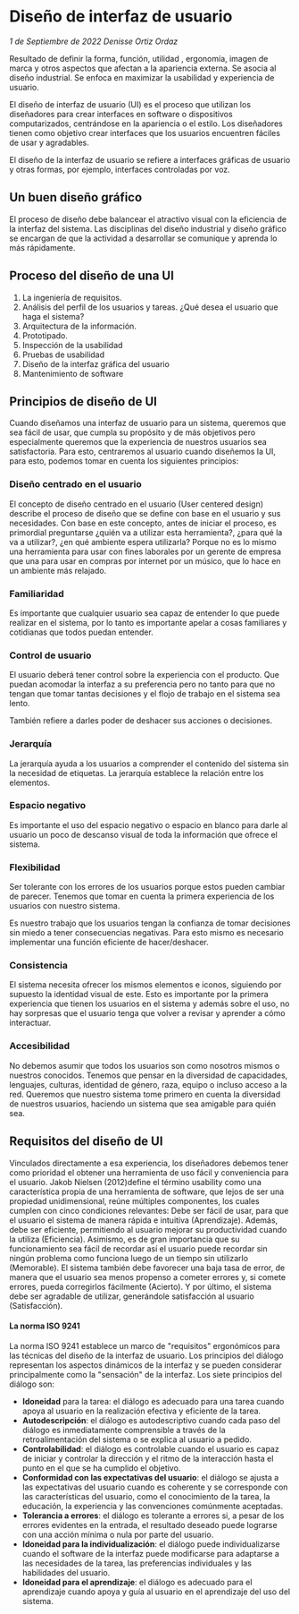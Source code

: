 # Diseño de interfaz de usuario

*1 de Septiembre de 2022* 																									*Denisse Ortiz Ordaz*



Resultado de definir la forma, función, utilidad , ergonomía, imagen de marca y otros aspectos que afectan a la apariencia externa. Se asocia al diseño industrial. Se enfoca en maximizar la usabilidad y experiencia de usuario. 

 El diseño de interfaz de usuario (UI) es el proceso que utilizan los diseñadores para crear interfaces en software o dispositivos  computarizados, centrándose en la apariencia o el estilo. Los  diseñadores tienen como objetivo crear interfaces que los usuarios  encuentren fáciles de usar y agradables.   

El diseño de la interfaz de usuario se refiere a interfaces gráficas de usuario y otras formas, por ejemplo, interfaces controladas por voz.  



## Un buen diseño gráfico

El proceso de diseño debe balancear el atractivo visual con la eficiencia de la interfaz del sistema. Las disciplinas del diseño industrial y diseño gráfico se encargan de que la actividad a desarrollar se comunique y aprenda lo más rápidamente.



## Proceso del diseño de una UI

1. La ingeniería de requisitos.
2. Análisis del perfil de los usuarios y tareas. ¿Qué desea el usuario que haga el sistema?
3. Arquitectura de la información.
4. Prototipado.
5. Inspección de la usabilidad
6. Pruebas de usabilidad
7. Diseño de la interfaz gráfica del usuario
8. Mantenimiento de software



## Principios de diseño de UI

Cuando diseñamos una interfaz de usuario para un sistema, queremos que sea fácil de usar, que cumpla su propósito y de más objetivos pero especialmente queremos que la experiencia de nuestros usuarios sea satisfactoria. Para esto, centraremos al usuario cuando diseñemos la UI, para esto, podemos tomar en cuenta los siguientes principios:

### Diseño centrado en el usuario

El concepto de diseño centrado en el usuario (User centered design) describe el proceso
de diseño que se define con base en el usuario y sus necesidades. Con base en este concepto, antes de iniciar el proceso, es primordial preguntarse ¿quién va a utilizar esta herramienta?, ¿para qué la va a utilizar?, ¿en qué ambiente espera utilizarla? Porque no es lo mismo una herramienta para usar con fines laborales por un gerente de empresa que una para usar en compras por internet por un músico, que lo hace en un ambiente más relajado.

### Familiaridad

Es importante que cualquier usuario sea capaz de entender lo que puede realizar en el sistema, por lo tanto es importante apelar a cosas familiares y cotidianas que todos puedan entender.

### Control de usuario

El usuario deberá tener control sobre la experiencia con el producto. Que puedan acomodar la interfaz a su preferencia pero no tanto para que no tengan que tomar tantas decisiones y el flojo de trabajo en el sistema sea lento.

También refiere a darles poder de deshacer sus acciones o decisiones. 

### Jerarquía

La jerarquía ayuda a los usuarios a comprender el contenido del sistema sin la necesidad de etiquetas. La jerarquía establece la relación entre los elementos.

### Espacio negativo

Es importante el uso del espacio negativo o espacio en blanco para darle al usuario un poco de descanso visual de toda la información que ofrece el sistema.

### Flexibilidad 

Ser tolerante con los errores de los usuarios porque estos pueden cambiar de parecer. Tenemos que tomar en cuenta la primera experiencia de los usuarios con nuestro sistema.

Es nuestro trabajo que los usuarios tengan la confianza de tomar decisiones sin miedo a tener consecuencias negativas. Para esto mismo es necesario implementar una función eficiente de hacer/deshacer.

### Consistencia

El sistema necesita ofrecer los mismos elementos e iconos, siguiendo por supuesto la identidad visual de este. Esto es importante por la primera experiencia que tienen los usuarios en el sistema y además sobre el uso, no hay sorpresas que el usuario tenga que volver a revisar y aprender a cómo interactuar.

### Accesibilidad 

No debemos asumir que todos los usuarios son como nosotros mismos o nuestros conocidos. Tenemos que pensar en la diversidad de capacidades, lenguajes, culturas, identidad de género, raza, equipo o incluso acceso a la red. Queremos que nuestro sistema tome primero en cuenta la diversidad de nuestros usuarios, haciendo un sistema que sea amigable para quién sea.



## Requisitos del diseño de UI

Vinculados directamente a esa experiencia, los diseñadores debemos tener como prioridad el
obtener una herramienta de uso fácil y conveniencia para el usuario. Jakob Nielsen (2012)define
el término usability como una característica propia de una herramienta de software, que lejos de ser una propiedad unidimensional, reúne múltiples componentes, los cuales cumplen con
cinco condiciones relevantes:
Debe ser fácil de usar, para que el usuario el sistema de manera rápida e intuitiva (Aprendizaje).
Además, debe ser eficiente, permitiendo al usuario mejorar su productividad cuando la utiliza
(Eficiencia). Asimismo, es de gran importancia que su funcionamiento sea fácil de recordar
así el usuario puede recordar sin ningún problema como funciona luego de un tiempo sin
utilizarlo (Memorable). El sistema también debe favorecer una baja tasa de error, de manera
que el usuario sea menos propenso a cometer errores y, si comete errores, pueda corregirlos
fácilmente (Acierto). Y por último, el sistema debe ser agradable de utilizar, generándole
satisfacción al usuario (Satisfacción).

#### La norma ISO 9241

La  norma ISO 9241 establece un marco de "requisitos" ergonómicos para las  técnicas del diseño de la interfaz de usuario. Los principios del diálogo  representan los aspectos dinámicos de la interfaz y se pueden considerar principalmente como la "sensación" de la interfaz. Los siete principios del diálogo son:

- **Idoneidad** para la tarea: el diálogo es  adecuado para una tarea cuando apoya al usuario en la realización  efectiva y eficiente de la tarea.
- **Autodescripción**: el diálogo es autodescriptivo cuando cada paso del  diálogo es inmediatamente comprensible a través de la retroalimentación  del sistema o se explica al usuario a pedido.
- **Controlabilidad**: el diálogo es controlable cuando el usuario es  capaz de iniciar y controlar la dirección y el ritmo de la interacción  hasta el punto en el que se ha cumplido el objetivo.
- **Conformidad con las expectativas del usuario**: el diálogo se ajusta a las expectativas del usuario cuando es coherente y se corresponde con  las características del usuario, como el conocimiento de la tarea, la  educación, la experiencia y las convenciones comúnmente aceptadas.
- **Tolerancia a errores**: el diálogo es tolerante a errores si, a pesar  de los errores evidentes en la entrada, el resultado deseado puede  lograrse con una acción mínima o nula por parte del usuario.
- **Idoneidad para la individualización**: el diálogo puede  individualizarse cuando el software de la interfaz puede modificarse  para adaptarse a las necesidades de la tarea, las preferencias  individuales y las habilidades del usuario.
- **Idoneidad para el aprendizaje**: el diálogo es adecuado para el  aprendizaje cuando apoya y guía al usuario en el aprendizaje del uso del sistema.